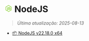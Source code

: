 # <img src="icon/nodejs.png" alt="Ícone" width="24"> NodeJS

> *Última atualização: 2025-08-13*

- [📦 NodeJS v22.18.0 x64](file:///C:/Users/zrfisaac/Downloads/node-v22.18.0-x64.msi)
